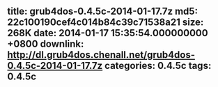 title: grub4dos-0.4.5c-2014-01-17.7z
md5: 22c100190cef4c014b84c39c71538a21
size: 268K
date: 2014-01-17 15:35:54.000000000 +0800
downlink: http://dl.grub4dos.chenall.net/grub4dos-0.4.5c-2014-01-17.7z
categories: 0.4.5c
tags: 0.4.5c
---

